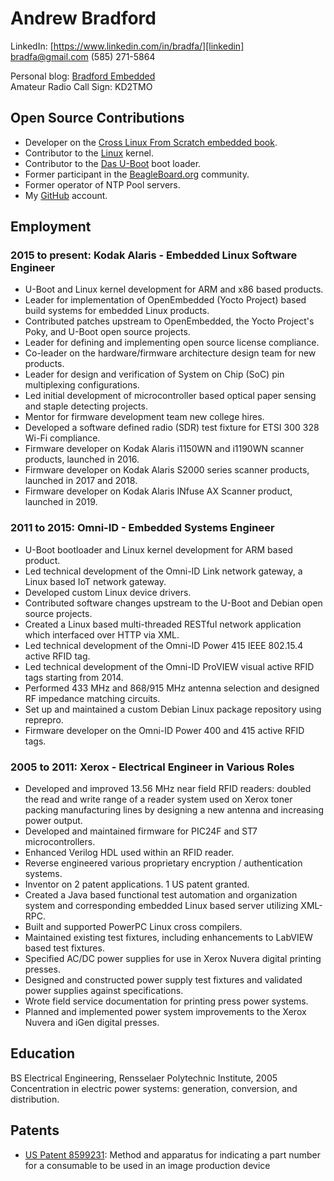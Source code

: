 # Andrew Bradford

LinkedIn: [https://www.linkedin.com/in/bradfa/][linkedin]<br/>
[bradfa@gmail.com][email]
(585) 271-5864  

Personal blog: [Bradford Embedded][blog]<br/>
Amateur Radio Call Sign: KD2TMO

[linkedin]: https://www.linkedin.com/in/bradfa/
[email]: mailto:bradfa@gmail.com
[blog]: http://www.bradfordembedded.com

## Open Source Contributions

* Developer on the [Cross Linux From Scratch embedded book][clfs].
* Contributor to the [Linux][linux] kernel.
* Contributor to the [Das U-Boot][u-boot] boot loader.
* Former participant in the [BeagleBoard.org][beagle] community.
* Former operator of NTP Pool servers.
* My [GitHub][github] account.

[clfs]: http://clfs.org/view/clfs-embedded/
[beagle]: http://beagleboard.org
[u-boot]: http://www.denx.de/wiki/U-Boot/WebHome
[linux]: http://www.kernel.org
[github]: http://github.com/bradfa

## Employment

### 2015 to present: Kodak Alaris - Embedded Linux Software Engineer

* U-Boot and Linux kernel development for ARM and x86 based products.
* Leader for implementation of OpenEmbedded (Yocto Project) based build systems
  for embedded Linux products.
* Contributed patches upstream to OpenEmbedded, the Yocto Project's Poky, and
  U-Boot open source projects.
* Leader for defining and implementing open source license compliance.
* Co-leader on the hardware/firmware architecture design team for new products.
* Leader for design and verification of System on Chip (SoC) pin multiplexing
  configurations.
* Led initial development of microcontroller based optical paper sensing and
  staple detecting projects.
* Mentor for firmware development team new college hires.
* Developed a software defined radio (SDR) test fixture for ETSI 300 328 Wi-Fi
  compliance.
* Firmware developer on Kodak Alaris i1150WN and i1190WN scanner products,
  launched in 2016.
* Firmware developer on Kodak Alaris S2000 series scanner products,
  launched in 2017 and 2018.
* Firmware developer on Kodak Alaris INfuse AX Scanner product,
  launched in 2019.

### 2011 to 2015: Omni-ID - Embedded Systems Engineer
* U-Boot bootloader and Linux kernel development for ARM based product.
* Led technical development of the Omni-ID Link network gateway, a Linux based
  IoT network gateway.
* Developed custom Linux device drivers.
* Contributed software changes upstream to the U-Boot and Debian open source
  projects.
* Created a Linux based multi-threaded RESTful network application which
  interfaced over HTTP via XML.
* Led technical development of the Omni-ID Power 415 IEEE 802.15.4 active RFID
  tag.
* Led technical development of the Omni-ID ProVIEW visual active RFID tags
  starting from 2014.
* Performed 433 MHz and 868/915 MHz antenna selection and designed RF impedance
  matching circuits.
* Set up and maintained a custom Debian Linux package repository using reprepro.
* Firmware developer on the Omni-ID Power 400 and 415 active RFID tags.

### 2005 to 2011: Xerox - Electrical Engineer in Various Roles

* Developed and improved 13.56 MHz near field RFID readers: doubled the read
  and write range of a reader system used on Xerox toner packing manufacturing
  lines by designing a new antenna and increasing power output.
* Developed and maintained firmware for PIC24F and ST7 microcontrollers.
* Enhanced Verilog HDL used within an RFID reader.
* Reverse engineered various proprietary encryption / authentication systems.
* Inventor on 2 patent applications.  1 US patent granted.
* Created a Java based functional test automation and organization system and
  corresponding embedded Linux based server utilizing XML-RPC.
* Built and supported PowerPC Linux cross compilers.
* Maintained existing test fixtures, including enhancements to LabVIEW based
  test fixtures.
* Specified AC/DC power supplies for use in Xerox Nuvera digital printing presses.
* Designed and constructed power supply test fixtures and validated power
  supplies against specifications.
* Wrote field service documentation for printing press power systems.
* Planned and implemented power system improvements to the Xerox Nuvera and iGen
  digital presses.

## Education

BS Electrical Engineering, Rensselaer Polytechnic Institute, 2005  
Concentration in electric power systems: generation, conversion, and
distribution.

## Patents
* [US Patent 8599231][patent8599231]: Method and apparatus for indicating a part
  number for a consumable to be used in an image production device

[patent8599231]:https://patents.google.com/patent/US8599231
